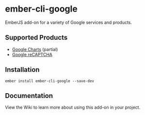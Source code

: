 # ember-cli-google

EmberJS add-on for a variety of Google services and products.

## Supported Products 

* [Google Charts](https://developers.google.com/chart/) (partial)
* [Google reCAPTCHA](https://www.google.com/recaptcha/intro/)

## Installation

    ember install ember-cli-google --save-dev

## Documentation

View the Wiki to learn more about using this add-on in your project.